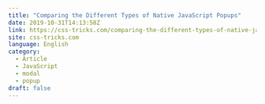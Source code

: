 ```yaml
---
title: "Comparing the Different Types of Native JavaScript Popups"
date: 2019-10-31T14:13:58Z
link: https://css-tricks.com/comparing-the-different-types-of-native-javascript-popups/?utm_medium=RSS&utm_source=news.12bit.vn
site: css-tricks.com
language: English
category:
  - Article
  - JavaScript
  - modal
  - popup
draft: false
---
```

